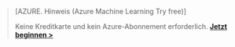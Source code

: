 >[AZURE. Hinweis (Azure Machine Learning Try free)]
>
>Keine Kreditkarte und kein Azure-Abonnement erforderlich. <a href="https://studio.azureml.net/?selectAccess=true&o=2" target="_blank">**Jetzt beginnen >**</a>



